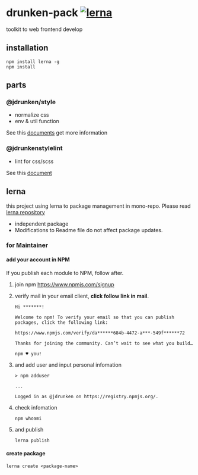 # drunken-pack [![lerna](https://img.shields.io/badge/maintained%20with-lerna-cc00ff.svg)](https://lerna.js.org/)

toolkit to web frontend develop

## installation

```
npm install lerna -g
npm install
```

## parts

### @jdrunken/style

- normalize css
- env & util function

See this [documents][readme-style] get more information


### @jdrunkenstylelint

- lint for css/scss

See this [document][readme-stylelint]




## lerna

this project using lerna to package management in mono-repo.
Please read [lerna repository][lerna_repo]

- independent package
- Modifications to Readme file do not affect package updates.


### for Maintainer

#### add your account in NPM
If you publish each module to NPM, follow after.

1.  join npm <https://www.npmjs.com/signup>
2.  verify mail in your email client, **click follow link in mail**.
    ```
    Hi *******!

    Welcome to npm! To verify your email so that you can publish packages, click the following link:

    https://www.npmjs.com/verify/da******684b-4472-a***-549f******72

    Thanks for joining the community. Can’t wait to see what you build…

    npm ♥ you!
    ```
3.  and add user and input personal infomation

    ```
    > npm adduser

    ...

    Logged in as @jdrunken on https://registry.npmjs.org/.
    ```

4.  check infomation

    ```
    npm whoami
    ```

5.  and publish

    ```
    lerna publish
    ```

#### create package

```
lerna create <package-name>
```


<!-- link -->
[lerna_repo]: https://github.com/lerna/lerna
[readme-style]: ./packages/style/readme.md
[readme-stylelint]: ./packages/stylelint/readme.md
